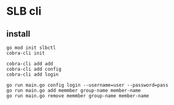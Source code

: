 # SLB cli

## install

```
go mod init slbctl
cobra-cli init

cobra-cli add add
cobra-cli add config
cobra-cli add login
```

```
go run main.go config login --username=user --password=pass
go run main.go add memmber group-name member-name
go run main.go remove memmber group-name member-name
```

```
```
